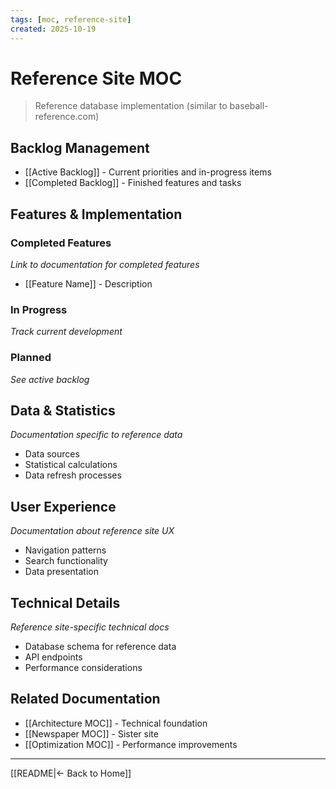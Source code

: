 ```yaml
---
tags: [moc, reference-site]
created: 2025-10-19
---
```


# Reference Site MOC

> Reference database implementation (similar to baseball-reference.com)

## Backlog Management

- [[Active Backlog]] - Current priorities and in-progress items
- [[Completed Backlog]] - Finished features and tasks

## Features & Implementation

### Completed Features
*Link to documentation for completed features*
- [[Feature Name]] - Description

### In Progress
*Track current development*

### Planned
*See active backlog*

## Data & Statistics

*Documentation specific to reference data*
- Data sources
- Statistical calculations
- Data refresh processes

## User Experience

*Documentation about reference site UX*
- Navigation patterns
- Search functionality
- Data presentation

## Technical Details

*Reference site-specific technical docs*
- Database schema for reference data
- API endpoints
- Performance considerations

## Related Documentation

- [[Architecture MOC]] - Technical foundation
- [[Newspaper MOC]] - Sister site
- [[Optimization MOC]] - Performance improvements

---

[[README|← Back to Home]]